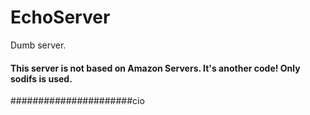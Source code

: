 # EchoServer
Dumb server.



#### This server is not based on Amazon Servers.  It's another code! Only sodifs is used.
######################cio

